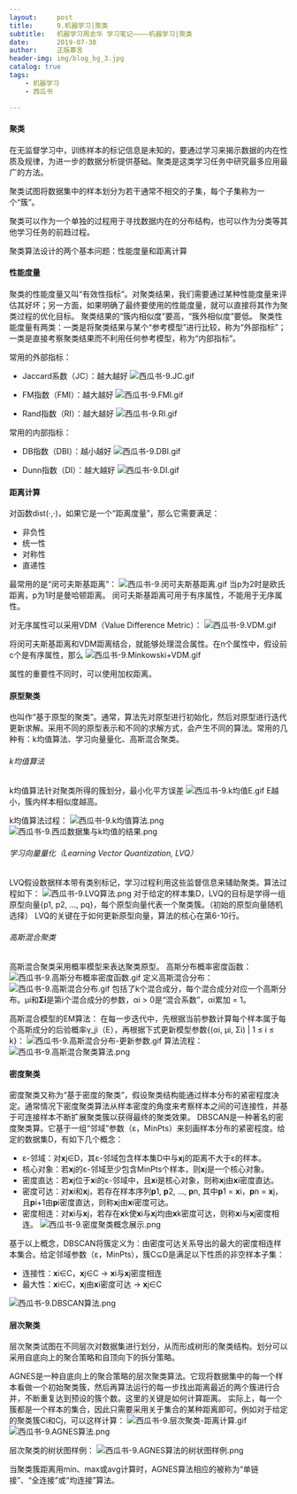 ```yaml
---
layout:     post
title:      9.机器学习|聚类
subtitle:   机器学习周志华 学习笔记————机器学习|聚类
date:       2019-07-30
author:     正版慕言
header-img: img/blog_bg_3.jpg
catalog: true
tags:
    - 机器学习
    - 西瓜书

---
```


#### 聚类
在无监督学习中，训练样本的标记信息是未知的，要通过学习来揭示数据的内在性质及规律，为进一步的数据分析提供基础。聚类是这类学习任务中研究最多应用最广的方法。

聚类试图将数据集中的样本划分为若干通常不相交的子集，每个子集称为一个“簇”。

聚类可以作为一个单独的过程用于寻找数据内在的分布结构，也可以作为分类等其他学习任务的前趋过程。

聚类算法设计的两个基本问题：性能度量和距离计算

#### 性能度量
聚类的性能度量又叫“有效性指标”。对聚类结果，我们需要通过某种性能度量来评估其好坏；另一方面，如果明确了最终要使用的性能度量，就可以直接将其作为聚类过程的优化目标。
聚类结果的“簇内相似度”要高，“簇外相似度”要低。
聚类性能度量有两类：一类是将聚类结果与某个“参考模型”进行比较，称为“外部指标”；一类是直接考察聚类结果而不利用任何参考模型，称为“内部指标”。

常用的外部指标：

* Jaccard系数（JC）：越大越好
![西瓜书-9.JC.gif](/img/MachineLearning/西瓜书-9.JC.gif)

* FM指数（FMI）：越大越好
![西瓜书-9.FMI.gif](/img/MachineLearning/西瓜书-9.FMI.gif)

* Rand指数（RI）：越大越好
![西瓜书-9.RI.gif](/img/MachineLearning/西瓜书-9.RI.gif)

常用的内部指标：

* DB指数（DBI）：越小越好
![西瓜书-9.DBI.gif](/img/MachineLearning/西瓜书-9.DBI.gif)

* Dunn指数（DI）：越大越好
![西瓜书-9.DI.gif](/img/MachineLearning/西瓜书-9.DI.gif)

#### 距离计算
对函数dist(·,·)，如果它是一个“距离度量”，那么它需要满足：

* 非负性
* 统一性
* 对称性
* 直递性

最常用的是“闵可夫斯基距离”：
![西瓜书-9.闵可夫斯基距离.gif](/img/MachineLearning/西瓜书-9.闵可夫斯基距离.gif)
当p为2时是欧氏距离，p为1时是曼哈顿距离。
闵可夫斯基距离可用于有序属性，不能用于无序属性。

对无序属性可以采用VDM（Value Difference Metric）：
![西瓜书-9.VDM.gif](/img/MachineLearning/西瓜书-9.VDM.gif)

将闵可夫斯基距离和VDM距离结合，就能够处理混合属性。在n个属性中，假设前c个是有序属性，那么
![西瓜书-9.Minkowski+VDM.gif](/img/MachineLearning/西瓜书-9.Minkowski+VDM.gif)

属性的重要性不同时，可以使用加权距离。

#### 原型聚类
也叫作“基于原型的聚类”。通常，算法先对原型进行初始化，然后对原型进行迭代更新求解。采用不同的原型表示和不同的求解方式，会产生不同的算法。常用的几种有：k均值算法、学习向量量化、高斯混合聚类。

###### k均值算法
k均值算法针对聚类所得的簇划分，最小化平方误差
![西瓜书-9.k均值E.gif](/img/MachineLearning/西瓜书-9.k均值E.gif)
E越小，簇内样本相似度越高。

k均值算法过程：
![西瓜书-9.k均值算法.png](/img/MachineLearning/西瓜书-9.k均值算法.png)
![西瓜书-9.西瓜数据集与k均值的结果.png](/img/MachineLearning/西瓜书-9.西瓜数据集与k均值的结果.png)

###### 学习向量量化（Learning Vector Quantization, LVQ）
LVQ假设数据样本带有类别标记，学习过程利用这些监督信息来辅助聚类。算法过程如下：
![西瓜书-9.LVQ算法.png](/img/MachineLearning/西瓜书-9.LVQ算法.png)
对于给定的样本集D，LVQ的目标是学得一组原型向量{p1, p2, ..., pq}，每个原型向量代表一个聚类簇。（初始的原型向量随机选择）
LVQ的关键在于如何更新原型向量，算法的核心在第6-10行。

###### 高斯混合聚类
高斯混合聚类采用概率模型来表达聚类原型。
高斯分布概率密度函数：
![西瓜书-9.高斯分布概率密度函数.gif](/img/MachineLearning/西瓜书-9.高斯分布概率密度函数.gif)
定义高斯混合分布：
![西瓜书-9.高斯混合分布.gif](/img/MachineLearning/西瓜书-9.高斯混合分布.gif)
包括了k个混合成分，每个混合成分对应一个高斯分布。μi和**Σi**是第i个混合成分的参数，αi > 0是“混合系数”，αi累加 = 1。

高斯混合模型的EM算法：
在每一步迭代中，先根据当前参数计算每个样本属于每个高斯成分的后验概率γ_ji（E），再根据下式更新模型参数{(αi, μi, Σi) | 1 ≤ i ≤ k}：
![西瓜书-9.高斯混合分布-更新参数.gif](/img/MachineLearning/西瓜书-9.高斯混合分布-更新参数.gif)
算法流程：
![西瓜书-9.高斯混合聚类算法.png](/img/MachineLearning/西瓜书-9.高斯混合聚类算法.png)

#### 密度聚类
密度聚类又称为“基于密度的聚类”，假设聚类结构能通过样本分布的紧密程度决定。通常情况下密度聚类算法从样本密度的角度来考察样本之间的可连接性，并基于可连接样本不断扩展聚类簇以获得最终的聚类效果。
DBSCAN是一种著名的密度聚类算。它基于一组“邻域”参数（ε，MinPts）来刻画样本分布的紧密程度。给定的数据集D，有如下几个概念：

* ε-邻域：对**x**j∈D，其ε-邻域包含样本集D中与**x**j的距离不大于ε的样本。
* 核心对象：若**x**j的ε-邻域至少包含MinPts个样本，则**x**j是一个核心对象。
* 密度直达：若**x**j位于**x**i的ε-邻域中，且**x**i是核心对象，则称**x**j由**x**i密度直达。
* 密度可达：对**x**i和**x**j，若存在样本序列**p**1, **p**2, ..., **p**n, 其中**p**1 = **x**i，**p**n = **x**j，且**p**i+1由**p**i密度直达，则称**x**j由**x**i密度可达。
* 密度相连：对**x**i与**x**j，若存在**x**k使**x**i与**x**j均由**x**k密度可达，则称**x**i与**x**j密度相连。
![西瓜书-9.密度聚类概念展示.png](/img/MachineLearning/西瓜书-9.密度聚类概念展示.png)

基于以上概念，DBSCAN将簇定义为：由密度可达关系导出的最大的密度相连样本集合。给定邻域参数（ε，MinPts），簇C⊆D是满足以下性质的非空样本子集：

* 连接性：**x**i∈C，**x**j∈C → **x**i与**x**j密度相连
* 最大性：**x**i∈C，**x**j由**x**i密度可达 → **x**j∈C

![西瓜书-9.DBSCAN算法.png](/img/MachineLearning/西瓜书-9.DBSCAN算法.png)

#### 层次聚类
层次聚类试图在不同层次对数据集进行划分，从而形成树形的聚类结构。划分可以采用自底向上的聚合策略和自顶向下的拆分策略。

AGNES是一种自底向上的聚合策略的层次聚类算法。它现将数据集中的每一个样本看做一个初始聚类簇，然后再算法运行的每一步找出距离最近的两个簇进行合并，不断重复达到预设的簇个数。这里的关键是如何计算距离。
实际上，每一个簇都是一个样本的集合，因此只需要采用关于集合的某种距离即可。例如对于给定的聚类簇Ci和Cj，可以这样计算：
![西瓜书-9.层次聚类-距离计算.gif](/img/MachineLearning/西瓜书-9.层次聚类-距离计算.gif)
![西瓜书-9.AGNES算法.png](/img/MachineLearning/西瓜书-9.AGNES算法.png)

层次聚类的树状图样例：
![西瓜书-9.AGNES算法的树状图样例.png](/img/MachineLearning/西瓜书-9.AGNES算法的树状图样例.png)

当聚类簇距离用min、max或avg计算时，AGNES算法相应的被称为“单链接”、“全连接”或“均连接”算法。
